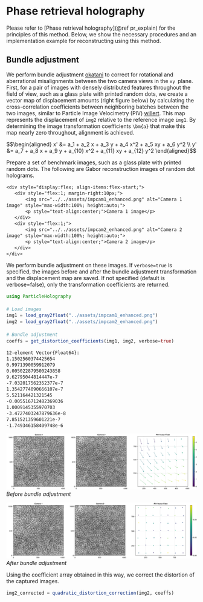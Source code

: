 # Phase retrieval holography

Please refer to [Phase retrieval holography](@ref pr_explain) for the principles of this method. Below, we show the necessary procedures and an implementation example for reconstructing using this method.

## Bundle adjustment

We perform bundle adjustment [okatani](@cite) to correct for rotational and aberrational misalignments between the two camera views in the ``xy ``plane. First, for a pair of images with densely distributed features throughout the field of view, such as a glass plate with printed random dots, we create a vector map of displacement amounts (right figure below) by calculating the cross-correlation coefficients between neighboring batches between the two images, similar to Particle Image Velocimetry (PIV) [willert](@cite). This map represents the displacement of `img2` relative to the reference image `img1`. By determining the image transformation coefficients ``\bm{a}`` that make this map nearly zero throughout, alignment is achieved.

```math
\begin{aligned}
x' &= a_1 + a_2 x + a_3 y + a_4 x^2 + a_5 xy + a_6 y^2 \\
y' &= a_7 + a_8 x + a_9 y + a_{10} x^2 + a_{11} xy + a_{12} y^2
\end{aligned}
```

Prepare a set of benchmark images, such as a glass plate with printed random dots. The following are Gabor reconstruction images of random dot holograms.

```@raw html
<div style="display:flex; align-items:flex-start;">
   <div style="flex:1; margin-right:10px;">
       <img src="../../assets/impcam1_enhanced.png" alt="Camera 1 image" style="max-width:100%; height:auto;">
       <p style="text-align:center;">Camera 1 image</p>
   </div>
   <div style="flex:1;">
       <img src="../../assets/impcam2_enhanced.png" alt="Camera 2 image" style="max-width:100%; height:auto;">
       <p style="text-align:center;">Camera 2 image</p>
   </div>
</div>
```

We perform bundle adjustment on these images. If `verbose=true` is specified, the images before and after the bundle adjustment transformation and the displacement map are saved. If not specified (default is verbose=false), only the transformation coefficients are returned.

```julia
using ParticleHolography

# Load images
img1 = load_gray2float("../assets/impcam1_enhanced.png")
img2 = load_gray2float("../assets/impcam2_enhanced.png")

# Bundle adjustment
coeffs = get_distortion_coefficients(img1, img2, verbose=true)
```

```
12-element Vector{Float64}:
1.1502560374425654
0.9971390059912079
0.005022879500243858
9.62795044814447e-7
-7.032017562352377e-7
1.3542774090666107e-7
5.521164421321545
-0.005516712482369036
1.0009145355970703
-3.4727403247879636e-8
7.851521359601221e-7
-1.749346158409748e-6
```

![Before bundle adjustment](../assets/before_BA.jpg)
*Before bundle adjustment*

![After bundle adjustment](../assets/after_BA.jpg)
*After bundle adjustment*

Using the coefficient array obtained in this way, we correct the distortion of the captured images.

```julia
img2_corrected = quadratic_distortion_correction(img2, coeffs)
```

## 